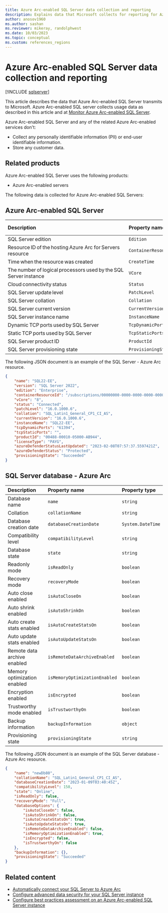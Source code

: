 ```yaml
---
title: Azure Arc-enabled SQL Server data collection and reporting
description: Explains data that Microsoft collects for reporting for Azure Arc-enabled SQL Server
author: anosov1960
ms.author: sashan
ms.reviewer: mikeray, randolphwest
ms.date: 10/03/2023
ms.topic: conceptual
ms.custom: references_regions
---
```

# Azure Arc-enabled SQL Server data collection and reporting

[!INCLUDE [sqlserver](../../includes/applies-to-version/sqlserver.md)]

This article describes the data that Azure Arc-enabled SQL Server transmits to Microsoft. Azure Arc-enabled SQL server collects usage data as described in this article and at [Monitor Azure Arc-enabled SQL Server](sql-monitoring.md).

Azure Arc-enabled SQL Server and any of the related Azure Arc-enabled services don't:

- Collect any personally identifiable information (PII) or end-user identifiable information.
- Store any customer data.

## Related products

Azure Arc-enabled SQL Server uses the following products:

- Azure Arc-enabled servers

The following data is collected for Azure Arc-enabled SQL Servers:

## Azure Arc-enabled SQL Server

| Description | Property name | Property type |
| :-- | :-- | :-- |
| SQL Server edition | `Edition` | `string` |
| Resource ID of the hosting Azure Arc for Servers resource | `ContainerResourceId` | `string` |
| Time when the resource was created | `CreateTime` | string |
| The number of logical processors used by the SQL Server instance | `VCore` | `string` |
| Cloud connectivity status | `Status` | `string` |
| SQL Server update level | `PatchLevel` | `string` |
| SQL Server collation | `Collation` | `string` |
| SQL Server current version | `CurrentVersion` | `string` |
| SQL Server instance name | `InstanceName` | `string` |
| Dynamic TCP ports used by SQL Server | `TcpDynamicPorts` | `string` |
| Static TCP ports used by SQL Server | `TcpStaticPorts` | `string` |
| SQL Server product ID | `ProductId` | `string` |
| SQL Server provisioning state | `ProvisioningState` | `string` |

The following JSON document is an example of the SQL Server - Azure Arc resource.

```json
{
    "name": "SQL22-EE",
    "version": "SQL Server 2022",
    "edition": "Enterprise",
    "containerResourceId": "/subscriptions/00000000-0000-0000-0000-000000000000/resourcegroups/arc-eastasia/providers/Microsoft.HybridCompute/machines/SQL22-EE",
    "vCore": "8",
    "status": "Connected",
    "patchLevel": "16.0.1000.6",
    "collation": "SQL_Latin1_General_CP1_CI_AS",
    "currentVersion": "16.0.1000.6",
    "instanceName": "SQL22-EE",
    "tcpDynamicPorts": "61394",
    "tcpStaticPorts": "",
    "productId": "00488-00010-05000-AB944",
    "licenseType": "PAYG",
    "azureDefenderStatusLastUpdated": "2023-02-08T07:57:37.5597421Z",
    "azureDefenderStatus": "Protected",
    "provisioningState": "Succeeded"
}
```

## SQL Server database - Azure Arc

| Description | Property name | Property type |
| :-- | :-- | :-- |
| Database name | `name` | `string` |
| Collation | `collationName` | `string` |
| Database creation date | `databaseCreationDate` | `System.DateTime` |
| Compatibility level | `compatibilityLevel` | `string` |
| Database state | `state` | `string` |
| Readonly mode | `isReadOnly` | `boolean` |
| Recovery mode | `recoveryMode` | `boolean` |
| Auto close enabled | `isAutoCloseOn` | `boolean` |
| Auto shrink enabled | `isAutoShrinkOn` | `boolean` |
| Auto create stats enabled | `isAutoCreateStatsOn` | `boolean` |
| Auto update stats enabled | `isAutoUpdateStatsOn` | `boolean` |
| Remote data archive enabled | `isRemoteDataArchiveEnabled` | `boolean` |
| Memory optimization enabled | `isMemoryOptimizationEnabled` | `boolean` |
| Encryption enabled | `isEncrypted` | `boolean` |
| Trustworthy mode enabled | `isTrustworthyOn` | `boolean` |
| Backup information | `backupInformation` | `object` |
| Provisioning state | `provisioningState` | `string` |

The following JSON document is an example of the SQL Server database - Azure Arc resource.

```json
{
    "name": "newDb80",
    "collationName": "SQL_Latin1_General_CP1_CI_AS",
    "databaseCreationDate": "2023-01-09T03:40:45Z",
    "compatibilityLevel": 150,
    "state": "Online",
    "isReadOnly": false,
    "recoveryMode": "Full",
    "databaseOptions": {
        "isAutoCloseOn": false,
        "isAutoShrinkOn": false,
        "isAutoCreateStatsOn": true,
        "isAutoUpdateStatsOn": true,
        "isRemoteDataArchiveEnabled": false,
        "isMemoryOptimizationEnabled": true,
        "isEncrypted": false,
        "isTrustworthyOn": false
    },
    "backupInformation": {},
    "provisioningState": "Succeeded"
}
```

## Related content

- [Automatically connect your SQL Server to Azure Arc](automatically-connect.md)
- [Configure advanced data security for your SQL Server instance](configure-advanced-data-security.md)
- [Configure best practices assessment on an Azure Arc-enabled SQL Server instance](assess.md)
